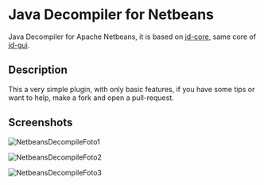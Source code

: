 Java Decompiler for Netbeans
=====================================
Java Decompiler for Apache Netbeans, it is based on [jd-core](https://github.com/java-decompiler/jd-core), same core of [jd-gui](http://java-decompiler.github.io).

## Description
This a very simple plugin, with only basic features, if you have some tips or want to help, make a fork and open a pull-request.

 
## Screenshots

![NetbeansDecompileFoto1](https://user-images.githubusercontent.com/950706/146475550-550d6f16-33ee-4775-9c52-3063d752677e.png)

![NetbeansDecompileFoto2](https://user-images.githubusercontent.com/950706/146476546-7601b55a-d473-4e01-98b1-590a94969a35.png)

![NetbeansDecompileFoto3](https://user-images.githubusercontent.com/950706/146476600-5c05e6f8-d9a9-40dc-9073-21f58dffeb8a.png)

